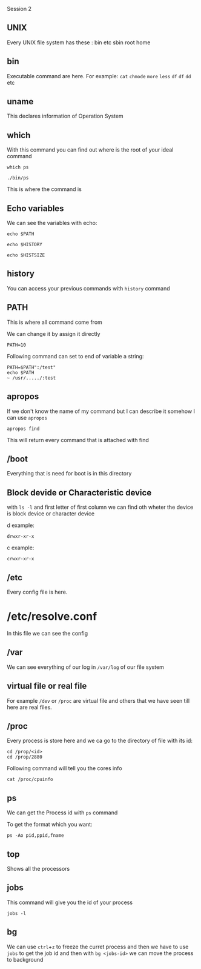 Session 2

## UNIX

Every UNIX file system has these :
bin
etc
sbin
root
home

## bin
Executable command are here. For example:
```cat```
```chmode```
```more```
```less```
```df```
```df```
```dd```
etc

## uname
This declares information of Operation System

## which
With this command you can find out where is the root of your ideal command
~~~
which ps
~~~
```./bin/ps```

This is where the command is

## Echo variables
We can see the variables with echo:
~~~
echo $PATH
~~~~
~~~
echo $HISTORY
~~~~
~~~
echo $HISTSIZE
~~~~

## history
You can access your previous commands with ```history``` command

## PATH
This is where all command come from

We can change it by assign it directly
~~~
PATH=10
~~~
Following command can set to end of variable a string:
~~~
PATH=$PATH":/test"
echo $PATH
~ /usr/...../:test
~~~

## apropos
If we don't know the name of my command but I can describe it somehow I can use ```apropos```
~~~
apropos find
~~~
This will return every command that is attached with find

## /boot
Everything that is need for boot is in this directory

## Block devide or Characteristic device
with ```ls -l``` and first letter of first column we can find oth wheter the device is block device or character device

d example:
~~~
drwxr-xr-x
~~~

c example:
~~~
crwxr-xr-x
~~~

## /etc
Every config file is here.

# /etc/resolve.conf
In this file we can see the config

## /var
We can see everything of our log in ```/var/log``` of our file system

## virtual file or real file
For example ```/dev``` or ```/proc``` are virtual file and others that we have seen till here are real files.

## /proc
Every process is store here and we ca go to the directory of file with its id:
~~~
cd /prop/<id>
cd /prop/2880
~~~

Following command will tell you the cores info
~~~
cat /proc/cpuinfo
~~~

## ps
We can get the Process id with ```ps``` command

To get the format which you want:
~~~
ps -Ao pid,ppid,fname
~~~

## top
Shows all the processors

## jobs
This command will give you the id of your process
~~~
jobs -l
~~~

## bg
We can use ```ctrl```+```z``` to freeze the curret process and then we have to use ```jobs``` to get the job id and then with ```bg <jobs-id>``` we can move the process to background